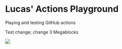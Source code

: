 # Lucas' Actions Playground
Playing and testing GitHub actions

Test change; change 3
Megablocks

![](https://github.com/lucascosti/actions-public-playground/workflows/Greet%20Everyone/badge.svg?branch=master)
